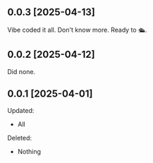 ## 0.0.3 [2025-04-13]

Vibe coded it all. Don't know more. Ready to 🛳️.

## 0.0.2 [2025-04-12]

Did none.

## 0.0.1 [2025-04-01]

Updated:
- All

Deleted:
- Nothing
